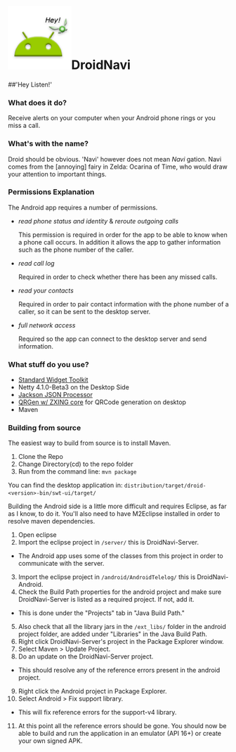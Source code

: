 
# ![Droid Navi](/logo.png)DroidNavi
##'Hey Listen!'

### What does it do?
Receive alerts on your computer when your Android phone rings or you miss a call.

### What's with the name?
Droid should be obvious. 'Navi' however does not mean *Navi* gation. Navi comes from the [annoying] fairy in Zelda: Ocarina of Time, who would draw your attention to important things.

### Permissions Explanation
The Android app requires a number of permissions.
* *read phone status and identity* & *reroute outgoing calls* 
  
  This permission is required in order for the app to be able to know when a phone call occurs. In addition it allows the app to gather information such as the phone number of the caller. 
* *read call log*
  
  Required in order to check whether there has been any missed calls.
* *read your contacts*
  
  Required in order to pair contact information with the phone number of a caller, so it can be sent to the desktop server.
* *full network access*
  
  Required so the app can connect to the desktop server and send information.

### What stuff do you use?
* [Standard Widget Toolkit](http://www.eclipse.org/swt/)
* Netty 4.1.0-Beta3 on the Desktop Side
* [Jackson JSON Processor](http://jackson.codehaus.org/)
* [QRGen w/ ZXING core](https://github.com/kenglxn/QRGen) for QRCode generation on desktop
* Maven

### Building from source
The easiest way to build from source is to install Maven.

1. Clone the Repo
2. Change Directory(cd) to the repo folder
3. Run from the command line: `mvn package`

You can find the desktop application in:
`distribution/target/droid-<version>-bin/swt-ui/target/`

Building the Android side is a little more difficult and requires Eclipse, as far as I know, to do it. You'll also need to have M2Eclipse installed in order to resolve maven dependencies.

1. Open eclipse
2. Import the eclipse project in `/server/` this is DroidNavi-Server.
  * The Android app uses some of the classes from this project in order to communicate with the server.
3. Import the eclipse project in `/android/AndroidTelelog/` this is DroidNavi-Android.
4. Check the Build Path properties for the android project and make sure DroidNavi-Server is listed as a required project. If not, add it.
  * This is done under the "Projects" tab in "Java Build Path."
5. Also check that all the library jars in the `/ext_libs/` folder in the android project folder, are added under "Libraries" in the Java Build Path.
6. Right click DroidNavi-Server's project in the Package Explorer window.
7. Select Maven > Update Project.
8. Do an update on the DroidNavi-Server project.
  * This should resolve any of the reference errors present in the android project.
9. Right click the Android project in Package Explorer.
10. Select Android > Fix support library.
  * This will fix reference errors for the support-v4 library.
11. At this point all the reference errors should be gone. You should now be able to build and run the application in an emulator (API 16+) or create your own signed APK.
